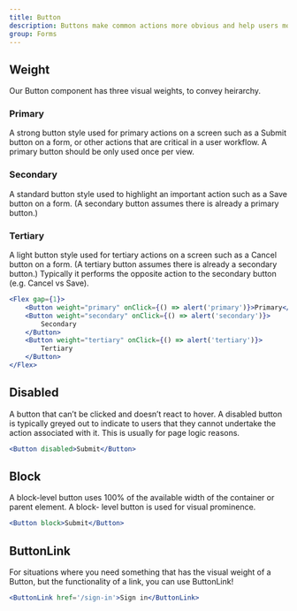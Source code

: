 ```yaml
---
title: Button
description: Buttons make common actions more obvious and help users more easily perform them. Buttons use labels and sometimes icons to communicate the action that will occur when the user touches them.
group: Forms
---
```


## Weight
Our Button component has three visual weights, to convey heirarchy.
### Primary
A strong button style used for primary actions on a screen such as a Submit button on a form, or other actions that are critical in a user workflow. A primary button should be only used once per view.

### Secondary
A standard button style used to highlight an important action such as a Save button on a form. (A secondary button assumes there is already a primary button.)

### Tertiary
A light button style used for tertiary actions on a screen such as a Cancel button on a form. (A tertiary button assumes there is already a secondary button.) Typically it performs the opposite action to the secondary button (e.g. Cancel vs Save).

```jsx live
<Flex gap={1}>
	<Button weight="primary" onClick={() => alert('primary')}>Primary</Button>
	<Button weight="secondary" onClick={() => alert('secondary')}>
		Secondary
	</Button>
	<Button weight="tertiary" onClick={() => alert('tertiary')}>
		Tertiary
	</Button>
</Flex>
```

## Disabled
A button that can’t be clicked and doesn’t react to hover. A disabled button is typically greyed out to indicate to users that they cannot undertake the action associated with it. This is usually for page logic reasons.

```jsx live
<Button disabled>Submit</Button>
```
## Block
A block-level button uses 100% of the available width of the container or parent element. A block- level button is used for visual prominence.

```jsx live
<Button block>Submit</Button>
```

## ButtonLink
For situations where you need something that has the visual weight of a Button, but the functionality of a link, you can use ButtonLink!
```jsx live
<ButtonLink href='/sign-in'>Sign in</ButtonLink>
```
